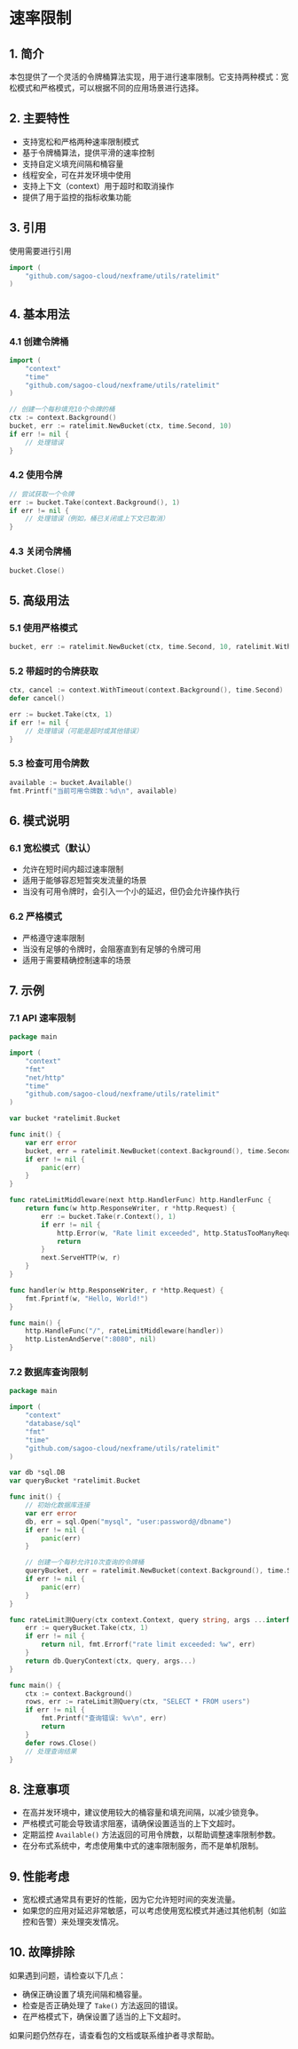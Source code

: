 # 速率限制

## 1. 简介

本包提供了一个灵活的令牌桶算法实现，用于进行速率限制。它支持两种模式：宽松模式和严格模式，可以根据不同的应用场景进行选择。

## 2. 主要特性

- 支持宽松和严格两种速率限制模式
- 基于令牌桶算法，提供平滑的速率控制
- 支持自定义填充间隔和桶容量
- 线程安全，可在并发环境中使用
- 支持上下文（context）用于超时和取消操作
- 提供了用于监控的指标收集功能

## 3. 引用

使用需要进行引用

```go
import (
    "github.com/sagoo-cloud/nexframe/utils/ratelimit"
)

```

## 4. 基本用法

### 4.1 创建令牌桶

```go
import (
    "context"
    "time"
    "github.com/sagoo-cloud/nexframe/utils/ratelimit"
)

// 创建一个每秒填充10个令牌的桶
ctx := context.Background()
bucket, err := ratelimit.NewBucket(ctx, time.Second, 10)
if err != nil {
    // 处理错误
}
```

### 4.2 使用令牌

```go
// 尝试获取一个令牌
err := bucket.Take(context.Background(), 1)
if err != nil {
    // 处理错误（例如，桶已关闭或上下文已取消）
}
```

### 4.3 关闭令牌桶

```go
bucket.Close()
```

## 5. 高级用法

### 5.1 使用严格模式

```go
bucket, err := ratelimit.NewBucket(ctx, time.Second, 10, ratelimit.WithStrictMode())
```

### 5.2 带超时的令牌获取

```go
ctx, cancel := context.WithTimeout(context.Background(), time.Second)
defer cancel()

err := bucket.Take(ctx, 1)
if err != nil {
    // 处理错误（可能是超时或其他错误）
}
```

### 5.3 检查可用令牌数

```go
available := bucket.Available()
fmt.Printf("当前可用令牌数：%d\n", available)
```

## 6. 模式说明

### 6.1 宽松模式（默认）

- 允许在短时间内超过速率限制
- 适用于能够容忍短暂突发流量的场景
- 当没有可用令牌时，会引入一个小的延迟，但仍会允许操作执行

### 6.2 严格模式

- 严格遵守速率限制
- 当没有足够的令牌时，会阻塞直到有足够的令牌可用
- 适用于需要精确控制速率的场景

## 7. 示例

### 7.1 API 速率限制

```go
package main

import (
    "context"
    "fmt"
    "net/http"
    "time"
    "github.com/sagoo-cloud/nexframe/utils/ratelimit"
)

var bucket *ratelimit.Bucket

func init() {
    var err error
    bucket, err = ratelimit.NewBucket(context.Background(), time.Second, 100)
    if err != nil {
        panic(err)
    }
}

func rateLimitMiddleware(next http.HandlerFunc) http.HandlerFunc {
    return func(w http.ResponseWriter, r *http.Request) {
        err := bucket.Take(r.Context(), 1)
        if err != nil {
            http.Error(w, "Rate limit exceeded", http.StatusTooManyRequests)
            return
        }
        next.ServeHTTP(w, r)
    }
}

func handler(w http.ResponseWriter, r *http.Request) {
    fmt.Fprintf(w, "Hello, World!")
}

func main() {
    http.HandleFunc("/", rateLimitMiddleware(handler))
    http.ListenAndServe(":8080", nil)
}
```

### 7.2 数据库查询限制

```go
package main

import (
    "context"
    "database/sql"
    "fmt"
    "time"
    "github.com/sagoo-cloud/nexframe/utils/ratelimit"
)

var db *sql.DB
var queryBucket *ratelimit.Bucket

func init() {
    // 初始化数据库连接
    var err error
    db, err = sql.Open("mysql", "user:password@/dbname")
    if err != nil {
        panic(err)
    }

    // 创建一个每秒允许10次查询的令牌桶
    queryBucket, err = ratelimit.NewBucket(context.Background(), time.Second/10, 1, ratelimit.WithStrictMode())
    if err != nil {
        panic(err)
    }
}

func rateLimit测Query(ctx context.Context, query string, args ...interface{}) (*sql.Rows, error) {
    err := queryBucket.Take(ctx, 1)
    if err != nil {
        return nil, fmt.Errorf("rate limit exceeded: %w", err)
    }
    return db.QueryContext(ctx, query, args...)
}

func main() {
    ctx := context.Background()
    rows, err := rateLimit测Query(ctx, "SELECT * FROM users")
    if err != nil {
        fmt.Printf("查询错误: %v\n", err)
        return
    }
    defer rows.Close()
    // 处理查询结果
}
```

## 8. 注意事项

- 在高并发环境中，建议使用较大的桶容量和填充间隔，以减少锁竞争。
- 严格模式可能会导致请求阻塞，请确保设置适当的上下文超时。
- 定期监控 `Available()` 方法返回的可用令牌数，以帮助调整速率限制参数。
- 在分布式系统中，考虑使用集中式的速率限制服务，而不是单机限制。

## 9. 性能考虑

- 宽松模式通常具有更好的性能，因为它允许短时间的突发流量。
- 如果您的应用对延迟非常敏感，可以考虑使用宽松模式并通过其他机制（如监控和告警）来处理突发情况。

## 10. 故障排除

如果遇到问题，请检查以下几点：
- 确保正确设置了填充间隔和桶容量。
- 检查是否正确处理了 `Take()` 方法返回的错误。
- 在严格模式下，确保设置了适当的上下文超时。

如果问题仍然存在，请查看包的文档或联系维护者寻求帮助。